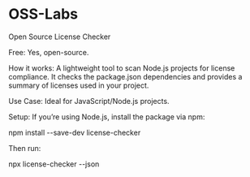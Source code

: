 # OSS-Labs

Open Source License Checker

Free: Yes, open-source.

How it works: A lightweight tool to scan Node.js projects for license compliance. It checks the package.json dependencies and provides a summary of licenses used in your project.

Use Case: Ideal for JavaScript/Node.js projects.

Setup:
If you’re using Node.js, install the package via npm:

npm install --save-dev license-checker


Then run:

npx license-checker --json



